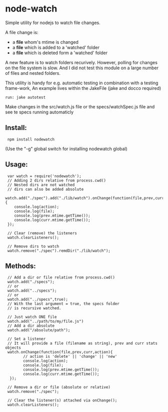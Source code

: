 # node-watch

Simple utility for nodejs to watch file changes.

A file change is:

* a **file** whom's mtime is changed
* a **file** which is added to a 'watched' folder
* a **file** which is deleted form a 'watched' folder

A new feature is to watch folders recurively.
However, polling for changes on the file system is slow.
And I did not test this module on a large number of files and
nested folders.


This utility is handy for e.g. automatic testing in combination with a testing frame-work,
An example lives within the JakeFile (jake and docco required)

    run: jake autotest

Make changes in the src/watch.js file or the specs/watchSpec.js file and see te specs running automaticly

## Install:

     npm install nodewatch
     
(Use the "-g" global switch for installing nodewatch global)

## Usage:


     var watch = require('nodewatch');
     // Adding 2 dirs relative from process.cwd()
     // Nested dirs are not watched
     // dirs can also be added absolute
     watch.add("./spec").add("./lib/watch").onChange(function(file,prev,curr,action){
        console.log(action);
        console.log(file);
        console.log(prev.mtime.getTime());
        console.log(curr.mtime.getTime());
     });
     
     // Clear (remove) the listeners
     watch.clearListeners();
     
     // Remove dirs to watch
     watch.remove("./spec").remdDir("./lib/watch");
 

## Methods:


     // Add a dir or file relative from process.cwd()
     watch.add("./specs");
     // or
     watch.add("../specs");
     // or
     watch.add("../specs",true);
     // With the last argument = true, the specs folder
     // is recursive watched.

     // Just watch ONE file
     watch.add("../path/to/my/file.js")
     // Add a dir absolute 
     watch.add("/absolute/path");
     
     // Set a listener
     // It will provide a file (filename as string), prev and curr stats objects
     watch.onChange(function(file,prev,curr,action){
            // action is 'delete' || 'change' || 'new'
            console.log(action);
            console.log(file);
            console.log(prev.mtime.getTime());
            console.log(curr.mtime.getTime());
      });
     
     // Remove a dir or file (absolute or relative)
     watch.remove("./spec");
     
     // Clear the listener(s) attached via onChange();
     watch.clearListeners();



